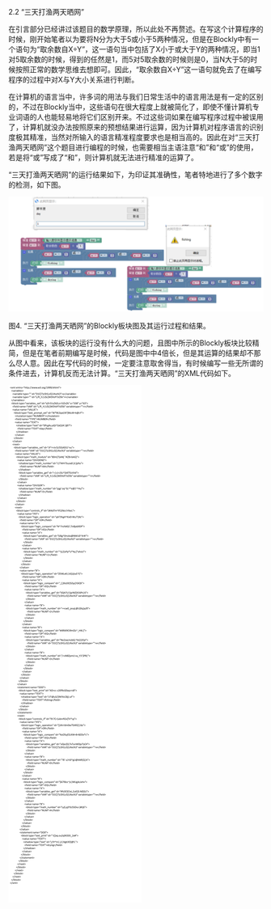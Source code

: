 2.2  “三天打渔两天晒网”

在引言部分已经讲过该题目的数学原理，所以此处不再赘述。在写这个计算程序的时候，刚开始笔者以为要将N分为大于5或小于5两种情况，但是在Blockly中有一个语句为“取余数自X÷Y”，这一语句当中包括了X小于或大于Y的两种情况，即当1对5取余数的时候，得到的任然是1，而5对5取余数的时候则是0，当N大于5的时候按照正常的数学思维去想即可。因此，“取余数自X÷Y”这一语句就免去了在编写程序的过程中对X与Y大小关系进行判断。

在计算机的语言当中，许多词的用法与我们日常生活中的语言用法是有一定的区别的，不过在Blockly当中，这些语句在很大程度上就被简化了，即使不懂计算机专业词语的人也能轻易地将它们区别开来。不过这些词如果在编写程序过程中被误用了，计算机就没办法按照原来的预想结果进行运算，因为计算机对程序语言的识别度极其精准，当然对所输入的语言精准程度要求也是相当高的。因此在对“三天打渔两天晒网”这个题目进行编程的时候，也需要相当主语注意“和”和“或”的使用，若是将“或”写成了“和”，则计算机就无法进行精准的运算了。

“三天打渔两天晒网”的运行结果如下，为印证其准确性，笔者特地进行了多个数字的检测，如下图。

![](/assets/ON%28]H7TVV1UXA2I2GA`GOD7.png)

图4. “三天打渔两天晒网”的Blockly板块图及其运行过程和结果。

从图中看来，该板块的运行没有什么大的问题，且图中所示的Blockly板块比较精简，但是在笔者前期编写是时候，代码是图中中4倍长，但是其运算的结果却不那么尽人意。因此在写代码的时候，一定要注意取舍得当，有时候编写一些无所谓的条件进去，计算机反而无法计算。“三天打渔两天晒网”的XML代码如下。

![](/assets/VC_2SA5N@31J2BSNDN_J6I5.png)


